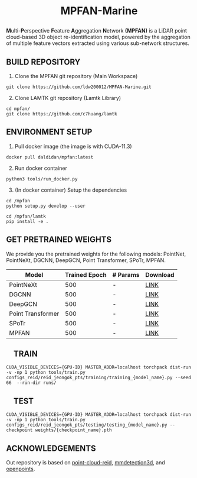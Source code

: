 # <p align="center">MPFAN-Marine</p>

<b>M</b>ulti-<b>P</b>erspective <b>F</b>eature <b>A</b>ggregation <b>N</b>etwork <b>(MPFAN)</b> is a LiDAR point cloud-based 3D object re-identification model, powered by the aggregation of multiple feature vectors extracted using various sub-network structures.

## BUILD REPOSITORY
1. Clone the MPFAN git repository (Main Workspace)
```
git clone https://github.com/ldw200012/MPFAN-Marine.git
```
2. Clone LAMTK git repository (Lamtk Library)
```
cd mpfan/
git clone https://github.com/c7huang/lamtk
```
## ENVIRONMENT SETUP
1. Pull docker image (the image is with CUDA-11.3)
```
docker pull daldidan/mpfan:latest
```
2. Run docker container
```
python3 tools/run_docker.py
```
3. (In docker container) Setup the dependencies
```
cd /mpfan
python setup.py develop --user

cd /mpfan/lamtk
pip install -e .
```

## GET PRETRAINED WEIGHTS
We provide you the pretrained weights for the following models: PointNet, PointNeXt, DGCNN, DeepGCN, Point Transformer, SPoTr, MPFAN.

| Model          | Trained Epoch | # Params | Download  |
| -------------- | ------------- | -------- | --------- |
| PointNeXt      | 500           | -        | [LINK](#) |
| DGCNN          | 500           | -        | [LINK](#) |
| DeepGCN        | 500           | -        | [LINK](#) |
| Point Transformer | 500        | -        | [LINK](#) |
| SPoTr          | 500           | -        | [LINK](#) |
| MPFAN          | 500           | -        | [LINK](https://drive.usercontent.google.com/download?id=1pGCarCGP6N-qt4nYr8WU7YqgYSuvEJUT) |

## <img src="https://cdn-icons-png.freepik.com/512/4834/4834296.png" width=15/> TRAIN
```
CUDA_VISIBLE_DEVICES={GPU-ID} MASTER_ADDR=localhost torchpack dist-run -v -np 1 python tools/train.py configs_reid/reid_jeongok_pts/training/training_{model_name}.py --seed 66  --run-dir runs/
```

## <img src="https://cdn-icons-png.flaticon.com/512/5671/5671391.png" width=15/> TEST
```
CUDA_VISIBLE_DEVICES={GPU-ID} MASTER_ADDR=localhost torchpack dist-run -v -np 1 python tools/train.py configs_reid/reid_jeongok_pts/testing/testing_{model_name}.py --checkpoint weights/{checkpoint_name}.pth
```

## ACKNOWLEDGEMENTS
Out repository is based on <a href="https://github.com/bentherien/point-cloud-reid.git">point-cloud-reid</a>, <a href="https://github.com/open-mmlab/mmdetection3d.git">mmdetection3d</a>, and <a href="https://github.com/guochengqian/openpoints.git">openpoints</a>.

<!-- ## CITE OUR WORK -->